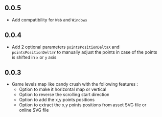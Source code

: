 ## 0.0.5

* Add compatibility for `Web` and `Windows`

## 0.0.4

* Add 2 optional parameters `pointsPositionDeltaX` and `pointsPositionDeltaY` to manually adjust the points in case of the points is shifted in `x` or `y` axis

## 0.0.3

* Game levels map like candy crush with the following features :
  - Option to make it horizontal map or vertical
  - Option to reverse the scrolling start direction
  - Option to add the x,y points positions
  - Option to extract the x,y points positions from asset SVG file or online SVG file